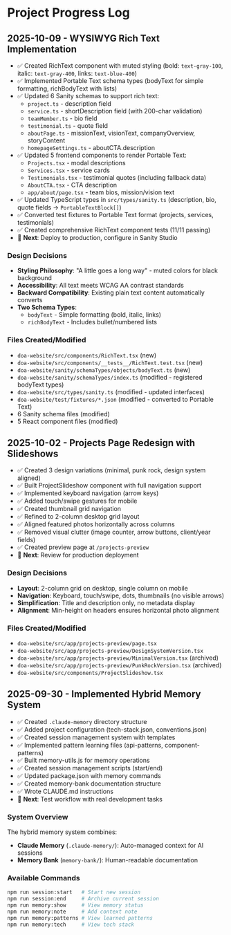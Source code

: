# Project Progress Log

## 2025-10-09 - WYSIWYG Rich Text Implementation
- ✅ Created RichText component with muted styling (bold: `text-gray-100`, italic: `text-gray-400`, links: `text-blue-400`)
- ✅ Implemented Portable Text schema types (bodyText for simple formatting, richBodyText with lists)
- ✅ Updated 6 Sanity schemas to support rich text:
  - `project.ts` - description field
  - `service.ts` - shortDescription field (with 200-char validation)
  - `teamMember.ts` - bio field
  - `testimonial.ts` - quote field
  - `aboutPage.ts` - missionText, visionText, companyOverview, storyContent
  - `homepageSettings.ts` - aboutCTA.description
- ✅ Updated 5 frontend components to render Portable Text:
  - `Projects.tsx` - modal descriptions
  - `Services.tsx` - service cards
  - `Testimonials.tsx` - testimonial quotes (including fallback data)
  - `AboutCTA.tsx` - CTA description
  - `app/about/page.tsx` - team bios, mission/vision text
- ✅ Updated TypeScript types in `src/types/sanity.ts` (description, bio, quote fields → `PortableTextBlock[]`)
- ✅ Converted test fixtures to Portable Text format (projects, services, testimonials)
- ✅ Created comprehensive RichText component tests (11/11 passing)
- 📝 **Next**: Deploy to production, configure in Sanity Studio

### Design Decisions
- **Styling Philosophy**: "A little goes a long way" - muted colors for black background
- **Accessibility**: All text meets WCAG AA contrast standards
- **Backward Compatibility**: Existing plain text content automatically converts
- **Two Schema Types**:
  - `bodyText` - Simple formatting (bold, italic, links)
  - `richBodyText` - Includes bullet/numbered lists

### Files Created/Modified
- `doa-website/src/components/RichText.tsx` (new)
- `doa-website/src/components/__tests__/RichText.test.tsx` (new)
- `doa-website/sanity/schemaTypes/objects/bodyText.ts` (new)
- `doa-website/sanity/schemaTypes/index.ts` (modified - registered bodyText types)
- `doa-website/src/types/sanity.ts` (modified - updated interfaces)
- `doa-website/test/fixtures/*.json` (modified - converted to Portable Text)
- 6 Sanity schema files (modified)
- 5 React component files (modified)

## 2025-10-02 - Projects Page Redesign with Slideshows
- ✅ Created 3 design variations (minimal, punk rock, design system aligned)
- ✅ Built ProjectSlideshow component with full navigation support
- ✅ Implemented keyboard navigation (arrow keys)
- ✅ Added touch/swipe gestures for mobile
- ✅ Created thumbnail grid navigation
- ✅ Refined to 2-column desktop grid layout
- ✅ Aligned featured photos horizontally across columns
- ✅ Removed visual clutter (image counter, arrow buttons, client/year fields)
- ✅ Created preview page at `/projects-preview`
- 📝 **Next**: Review for production deployment

### Design Decisions
- **Layout**: 2-column grid on desktop, single column on mobile
- **Navigation**: Keyboard, touch/swipe, dots, thumbnails (no visible arrows)
- **Simplification**: Title and description only, no metadata display
- **Alignment**: Min-height on headers ensures horizontal photo alignment

### Files Created/Modified
- `doa-website/src/app/projects-preview/page.tsx`
- `doa-website/src/app/projects-preview/DesignSystemVersion.tsx`
- `doa-website/src/app/projects-preview/MinimalVersion.tsx` (archived)
- `doa-website/src/app/projects-preview/PunkRockVersion.tsx` (archived)
- `doa-website/src/components/ProjectSlideshow.tsx`

## 2025-09-30 - Implemented Hybrid Memory System
- ✅ Created `.claude-memory` directory structure
- ✅ Added project configuration (tech-stack.json, conventions.json)
- ✅ Created session management system with templates
- ✅ Implemented pattern learning files (api-patterns, component-patterns)
- ✅ Built memory-utils.js for memory operations
- ✅ Created session management scripts (start/end)
- ✅ Updated package.json with memory commands
- ✅ Created memory-bank documentation structure
- ✅ Wrote CLAUDE.md instructions
- 📝 **Next**: Test workflow with real development tasks

### System Overview
The hybrid memory system combines:
- **Claude Memory** (`.claude-memory/`): Auto-managed context for AI sessions
- **Memory Bank** (`memory-bank/`): Human-readable documentation

### Available Commands
```bash
npm run session:start   # Start new session
npm run session:end     # Archive current session
npm run memory:show     # View memory status
npm run memory:note     # Add context note
npm run memory:patterns # View learned patterns
npm run memory:tech     # View tech stack
```
